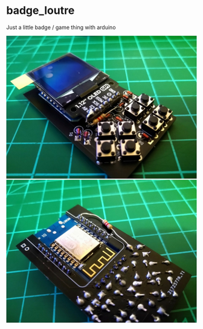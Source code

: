 # badge_loutre
Just a little badge / game thing with arduino

![Front](front.jpg)
![Back](back.jpg)
